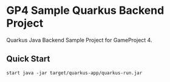 # GP4 Sample Quarkus Backend Project

Quarkus Java Backend Sample Project for GameProject 4.

## Quick Start

```
start java -jar target/quarkus-app/quarkus-run.jar
```
